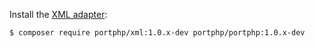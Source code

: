 Install the [XML adapter](https://github.com/portphp/xml):

```bash
$ composer require portphp/xml:1.0.x-dev portphp/portphp:1.0.x-dev
```
